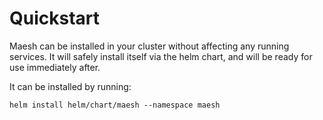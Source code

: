 # Quickstart

Maesh can be installed in your cluster without affecting any running services.
It will safely install itself via the helm chart, and will be ready for use immediately after.

It can be installed by running:

```shell
helm install helm/chart/maesh --namespace maesh
```
